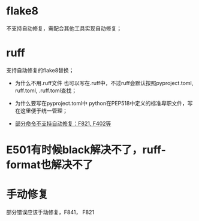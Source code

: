 # flake8
不支持自动修复，需配合其他工具实现自动修复；
# ruff
支持自动修复的flake8替换；
- 为什么不用.ruff文件
也可以写在.ruff中，不过ruff会默认按照pyproject.toml, ruff.toml, .ruff.toml查找；

- 为什么要写在pyproject.toml中
python在PEP518中定义的标准卑职文件，写在这里便于统一管理；
- [部分命令不支持自动修复：F821, F402等](https://docs.astral.sh/ruff/rules/#pyflakes-f)

# E501有时候black解决不了，ruff-format也解决不了
# 手动修复
部分错误应该手动修复，F841， F821
